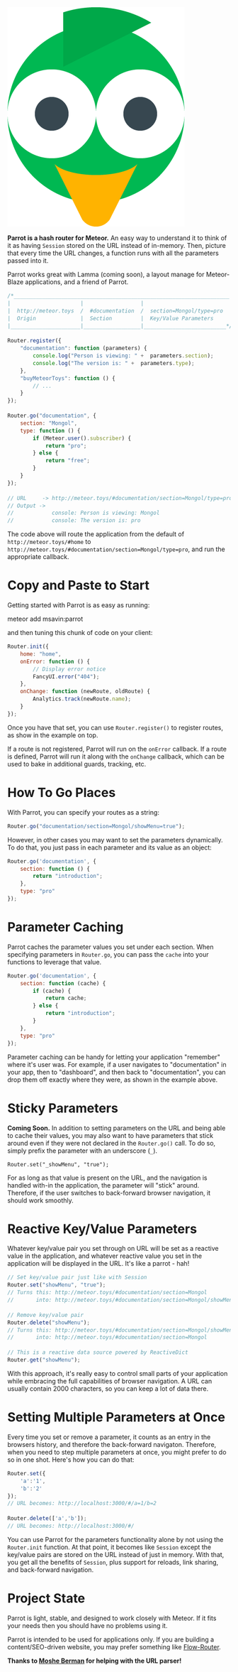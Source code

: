 <img src="https://raw.githubusercontent.com/msavin/Parrot/master/PARROT.png">

**Parrot is a hash router for Meteor.** An easy way to understand it to think of it as having `Session` stored on the URL instead of in-memory. Then, picture that every time the URL changes, a function runs with all the parameters passed into it. 

Parrot works great with Lamma (coming soon), a layout manage for Meteor-Blaze applications, and a friend of Parrot.

```javascript
/*____________________________________________________________________
|                      |                  |                           |
|  http://meteor.toys  /  #documentation  /  section=Mongol/type=pro  |
|  Origin              |  Section         |  Key/Value Parameters     |
|______________________|__________________|__________________________*/

Router.register({
    "documentation": function (parameters) {
        console.log("Person is viewing: " +  parameters.section); 
        console.log("The version is: " +  parameters.type);
    },
    "buyMeteorToys": function () {
        // ... 
    }
});

Router.go("documentation", {
	section: "Mongol",
	type: function () {
		if (Meteor.user().subscriber) {
			return "pro";
		} else {
			return "free";
		}
	}
});

// URL     -> http://meteor.toys/#documentation/section=Mongol/type=pro
// Output -> 
//            console: Person is viewing: Mongol
//            console: The version is: pro
```

The code above will route the application from the default of `http://meteor.toys/#home` to `http://meteor.toys/#documentation/section=Mongol/type=pro`, and run the appropriate callback.

# Copy and Paste to Start

Getting started with Parrot is as easy as running:

meteor add msavin:parrot

and then tuning this chunk of code on your client:

```javascript
Router.init({
    home: "home",
    onError: function () {
        // Display error notice
        FancyUI.error("404");
    },
    onChange: function (newRoute, oldRoute) {
        Analytics.track(newRoute.name);
    }
});
```

Once you have that set, you can use `Router.register()` to register routes, as show in the example on top. 

If a route is not registered, Parrot will run on the `onError` callback. If a route is defined, Parrot will run it along with the `onChange` callback, which can be used to bake in additional guards, tracking, etc.

# How To Go Places

With Parrot, you can specify your routes as a string:

```javascript
Router.go("documentation/section=Mongol/showMenu=true");
```

However, in other cases you may want to set the parameters dynamically. To do that, you just pass in each parameter and its value as an object:

```javascript
Router.go('documentation', {
	section: function () {
		return "introduction";
	},
	type: "pro"
});
```

# Parameter Caching

Parrot caches the parameter values you set under each section. When specifying parameters in `Router.go`, you can pass the `cache` into your functions to leverage that value.

```javascript
Router.go('documentation', {
    section: function (cache) {
        if (cache) {
            return cache;
        } else {
            return "introduction";
        }
    },
    type: "pro"
});
``` 

Parameter caching can be handy for letting your application "remember" where it's user was. For example, if a user navigates to "documentation" in your app, then to "dashboard", and then back to "documentation", you can drop them off exactly where they were, as shown in the example above.

# Sticky Parameters

**Coming Soon.** In addition to setting parameters on the URL and being able to cache their values, you may also want to have parameters that stick around even if they were not declared in the `Router.go()` call. To do so, simply prefix the parameter with an underscore (`_`).

```
Router.set("_showMenu", "true");
```

For as long as that value is present on the URL, and the navigation is handled with-in the application, the parameter will "stick" around. Therefore, if the user switches to back-forward browser navigation, it should work smoothly.

# Reactive Key/Value Parameters

Whatever key/value pair you set through on URL will be set as a reactive value in the application, and whatever reactive value you set in the application will be displayed in the URL. It's like a parrot - hah!

```javascript
// Set key/value pair just like with Session
Router.set("showMenu", "true");
// Turns this: http://meteor.toys/#documentation/section=Mongol
//       into: http://meteor.toys/#documentation/section=Mongol/showMenu=true

// Remove key/value pair
Router.delete("showMenu");
// Turns this: http://meteor.toys/#documentation/section=Mongol/showMenu=true
//       into: http://meteor.toys/#documentation/section=Mongol

// This is a reactive data source powered by ReactiveDict
Router.get("showMenu");
```

With this approach, it's really easy to control small parts of your application while embracing the full capabilities of browser navigation. A URL can usually contain 2000 characters, so you can keep a lot of data there.

# Setting Multiple Parameters at Once

Every time you set or remove a parameter, it counts as an entry in the browsers history, and therefore the back-forward navigaton. Therefore, when you need to step multiple parameters at once, you might prefer to do so in one shot. Here's how you can do that:

```javascript
Router.set({
    'a':'1',
    'b':'2'
}); 
// URL becomes: http://localhost:3000/#/a=1/b=2

Router.delete(['a','b']); 
// URL becomes: http://localhost:3000/#/
```

You can use Parrot for the parameters functionality alone by not using the `Router.init` function. At that point, it becomes like `Session` except the key/value pairs are stored on the URL instead of just in memory. With that, you get all the benefits of `Session`, plus support for reloads, link sharing, and back-forward navigation.

# Project State

Parrot is light, stable, and designed to work closely with Meteor. If it fits your needs then you should have no problems using it. 

Parrot is intended to be used for applications only. If you are building a content/SEO-driven website, you may prefer something like [Flow-Router](http://github.com/kadira/flow-router).

**Thanks to [Moshe Berman](http://github.com/mosheberman) for helping with the URL parser!**
